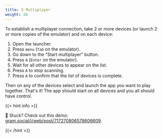 ```yaml
---
title: 🔃 Multiplayer
weight: 10
---
```


To establish a multiplayer connection, take 2 or more devices (or launch 2 or more copies of the emulator) and on each device:

1. Open the launcher.
1. Press `menu` (`Tab` on the emulator).
1. Go down to the "Start multiplayer" button.
1. Press `A` (`Enter` on the emulator).
1. Wait for all other devices to appear on the list.
1. Press `A` to stop scanning.
1. Press `A` to confirm that the list of devices is complete.

Then on any of the devices select and launch the app you want to play together. That's it! The app should start on all devices and you all should have control.

{{< hint info >}}

🎥 Stuck? Check out this demo: [gram.social/i/web/post/717270806578606609](https://gram.social/i/web/post/717270806578606609).

{{< /hint >}}

